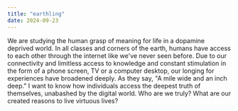 ```yaml
---
title: "earthling"
date: 2024-09-23
---
```


We are studying the human grasp of meaning for life in a dopamine deprived world.
In all classes and corners of the earth, humans have access to each other through the internet like
we've never seen before. Due to our connectivity and limitless access to knowledge and constant 
stimulation in the form of a phone screen, TV or a computer desktop, our longing for experiences 
have broadened deeply. As they say, "A mile wide and an inch deep." I want to know how individuals 
access the deepest truth of themselves, unabashed by the digital world. Who are we truly? What 
are our created reasons to live virtuous lives?
